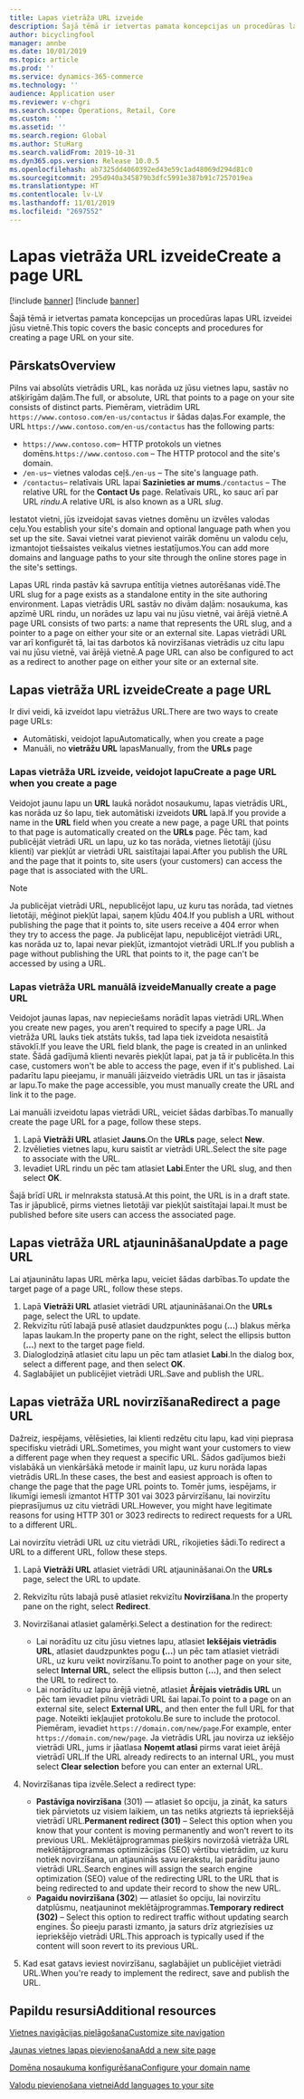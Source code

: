 ```yaml
---
title: Lapas vietrāža URL izveide
description: Šajā tēmā ir ietvertas pamata koncepcijas un procedūras lapas URL izveidei jūsu vietnē.
author: bicyclingfool
manager: annbe
ms.date: 10/01/2019
ms.topic: article
ms.prod: ''
ms.service: dynamics-365-commerce
ms.technology: ''
audience: Application user
ms.reviewer: v-chgri
ms.search.scope: Operations, Retail, Core
ms.custom: ''
ms.assetid: ''
ms.search.region: Global
ms.author: StuHarg
ms.search.validFrom: 2019-10-31
ms.dyn365.ops.version: Release 10.0.5
ms.openlocfilehash: ab7325dd4060392ed43e59c1ad48069d294d81c0
ms.sourcegitcommit: 295d940a345879b3dfc5991e387b91c7257019ea
ms.translationtype: HT
ms.contentlocale: lv-LV
ms.lasthandoff: 11/01/2019
ms.locfileid: "2697552"
---
```

# <a name="create-a-page-url"></a><span data-ttu-id="f90f7-103">Lapas vietrāža URL izveide</span><span class="sxs-lookup"><span data-stu-id="f90f7-103">Create a page URL</span></span>

[!include [banner](includes/preview-banner.md)]
[!include [banner](includes/banner.md)]

<span data-ttu-id="f90f7-104">Šajā tēmā ir ietvertas pamata koncepcijas un procedūras lapas URL izveidei jūsu vietnē.</span><span class="sxs-lookup"><span data-stu-id="f90f7-104">This topic covers the basic concepts and procedures for creating a page URL on your site.</span></span>

## <a name="overview"></a><span data-ttu-id="f90f7-105">Pārskats</span><span class="sxs-lookup"><span data-stu-id="f90f7-105">Overview</span></span>

<span data-ttu-id="f90f7-106">Pilns vai absolūts vietrādis URL, kas norāda uz jūsu vietnes lapu, sastāv no atšķirīgām daļām.</span><span class="sxs-lookup"><span data-stu-id="f90f7-106">The full, or absolute, URL that points to a page on your site consists of distinct parts.</span></span> <span data-ttu-id="f90f7-107">Piemēram, vietrādim URL `https://www.contoso.com/en-us/contactus` ir šādas daļas.</span><span class="sxs-lookup"><span data-stu-id="f90f7-107">For example, the URL `https://www.contoso.com/en-us/contactus` has the following parts:</span></span>

- <span data-ttu-id="f90f7-108">`https://www.contoso.com`– HTTP protokols un vietnes domēns.</span><span class="sxs-lookup"><span data-stu-id="f90f7-108">`https://www.contoso.com` – The HTTP protocol and the site's domain.</span></span>
- <span data-ttu-id="f90f7-109">`/en-us`– vietnes valodas ceļš.</span><span class="sxs-lookup"><span data-stu-id="f90f7-109">`/en-us` – The site's language path.</span></span>
- <span data-ttu-id="f90f7-110">`/contactus`– relatīvais URL lapai **Sazinieties ar mums**.</span><span class="sxs-lookup"><span data-stu-id="f90f7-110">`/contactus` – The relative URL for the **Contact Us** page.</span></span> <span data-ttu-id="f90f7-111">Relatīvais URL, ko sauc arī par URL *rindu*.</span><span class="sxs-lookup"><span data-stu-id="f90f7-111">A relative URL is also known as a URL *slug*.</span></span>

<span data-ttu-id="f90f7-112">Iestatot vietni, jūs izveidojat savas vietnes domēnu un izvēles valodas ceļu.</span><span class="sxs-lookup"><span data-stu-id="f90f7-112">You establish your site's domain and optional language path when you set up the site.</span></span> <span data-ttu-id="f90f7-113">Savai vietnei varat pievienot vairāk domēnu un valodu ceļu, izmantojot tiešsaistes veikalus vietnes iestatījumos.</span><span class="sxs-lookup"><span data-stu-id="f90f7-113">You can add more domains and language paths to your site through the online stores page in the site's settings.</span></span>

<span data-ttu-id="f90f7-114">Lapas URL rinda pastāv kā savrupa entītija vietnes autorēšanas vidē.</span><span class="sxs-lookup"><span data-stu-id="f90f7-114">The URL slug for a page exists as a standalone entity in the site authoring environment.</span></span> <span data-ttu-id="f90f7-115">Lapas vietrādis URL sastāv no divām daļām: nosaukuma, kas apzīmē URL rindu, un norādes uz lapu vai nu jūsu vietnē, vai ārējā vietnē.</span><span class="sxs-lookup"><span data-stu-id="f90f7-115">A page URL consists of two parts: a name that represents the URL slug, and a pointer to a page on either your site or an external site.</span></span> <span data-ttu-id="f90f7-116">Lapas vietrādi URL var arī konfigurēt tā, lai tas darbotos kā novirzīšanas vietrādis uz citu lapu vai nu jūsu vietnē, vai ārējā vietnē.</span><span class="sxs-lookup"><span data-stu-id="f90f7-116">A page URL can also be configured to act as a redirect to another page on either your site or an external site.</span></span>

## <a name="create-a-page-url"></a><span data-ttu-id="f90f7-117">Lapas vietrāža URL izveide</span><span class="sxs-lookup"><span data-stu-id="f90f7-117">Create a page URL</span></span>

<span data-ttu-id="f90f7-118">Ir divi veidi, kā izveidot lapu vietrāžus URL.</span><span class="sxs-lookup"><span data-stu-id="f90f7-118">There are two ways to create page URLs:</span></span>

- <span data-ttu-id="f90f7-119">Automātiski, veidojot lapu</span><span class="sxs-lookup"><span data-stu-id="f90f7-119">Automatically, when you create a page</span></span>
- <span data-ttu-id="f90f7-120">Manuāli, no **vietrāžu URL** lapas</span><span class="sxs-lookup"><span data-stu-id="f90f7-120">Manually, from the **URLs** page</span></span>

### <a name="create-a-page-url-when-you-create-a-page"></a><span data-ttu-id="f90f7-121">Lapas vietrāža URL izveide, veidojot lapu</span><span class="sxs-lookup"><span data-stu-id="f90f7-121">Create a page URL when you create a page</span></span>

<span data-ttu-id="f90f7-122">Veidojot jaunu lapu un **URL** laukā norādot nosaukumu, lapas vietrādis URL, kas norāda uz šo lapu, tiek automātiski izveidots **URL** lapā.</span><span class="sxs-lookup"><span data-stu-id="f90f7-122">If you provide a name in the **URL** field when you create a new page, a page URL that points to that page is automatically created on the **URLs** page.</span></span> <span data-ttu-id="f90f7-123">Pēc tam, kad publicējāt vietrādi URL un lapu, uz ko tas norāda, vietnes lietotāji (jūsu klienti) var piekļūt ar vietrādi URL saistītajai lapai.</span><span class="sxs-lookup"><span data-stu-id="f90f7-123">After you publish the URL and the page that it points to, site users (your customers) can access the page that is associated with the URL.</span></span>

> [!NOTE]
> <span data-ttu-id="f90f7-124">Ja publicējat vietrādi URL, nepublicējot lapu, uz kuru tas norāda, tad vietnes lietotāji, mēģinot piekļūt lapai, saņem kļūdu 404.</span><span class="sxs-lookup"><span data-stu-id="f90f7-124">If you publish a URL without publishing the page that it points to, site users receive a 404 error when they try to access the page.</span></span> <span data-ttu-id="f90f7-125">Ja publicējat lapu, nepublicējot vietrādi URL, kas norāda uz to, lapai nevar piekļūt, izmantojot vietrādi URL.</span><span class="sxs-lookup"><span data-stu-id="f90f7-125">If you publish a page without publishing the URL that points to it, the page can't be accessed by using a URL.</span></span>

### <a name="manually-create-a-page-url"></a><span data-ttu-id="f90f7-126">Lapas vietrāža URL manuālā izveide</span><span class="sxs-lookup"><span data-stu-id="f90f7-126">Manually create a page URL</span></span>

<span data-ttu-id="f90f7-127">Veidojot jaunas lapas, nav nepieciešams norādīt lapas vietrādi URL.</span><span class="sxs-lookup"><span data-stu-id="f90f7-127">When you create new pages, you aren't required to specify a page URL.</span></span> <span data-ttu-id="f90f7-128">Ja vietrāža URL lauks tiek atstāts tukšs, tad lapa tiek izveidota nesaistītā stāvoklī.</span><span class="sxs-lookup"><span data-stu-id="f90f7-128">If you leave the URL field blank, the page is created in an unlinked state.</span></span> <span data-ttu-id="f90f7-129">Šādā gadījumā klienti nevarēs piekļūt lapai, pat ja tā ir publicēta.</span><span class="sxs-lookup"><span data-stu-id="f90f7-129">In this case, customers won't be able to access the page, even if it's published.</span></span> <span data-ttu-id="f90f7-130">Lai padarītu lapu pieejamu, ir manuāli jāizveido vietrādis URL un tas ir jāsaista ar lapu.</span><span class="sxs-lookup"><span data-stu-id="f90f7-130">To make the page accessible, you must manually create the URL and link it to the page.</span></span>

<span data-ttu-id="f90f7-131">Lai manuāli izveidotu lapas vietrādi URL, veiciet šādas darbības.</span><span class="sxs-lookup"><span data-stu-id="f90f7-131">To manually create the page URL for a page, follow these steps.</span></span>

1. <span data-ttu-id="f90f7-132">Lapā **Vietrāži URL** atlasiet **Jauns**.</span><span class="sxs-lookup"><span data-stu-id="f90f7-132">On the **URLs** page, select **New**.</span></span>
1. <span data-ttu-id="f90f7-133">Izvēlieties vietnes lapu, kuru saistīt ar vietrādi URL.</span><span class="sxs-lookup"><span data-stu-id="f90f7-133">Select the site page to associate with the URL.</span></span>
1. <span data-ttu-id="f90f7-134">Ievadiet URL rindu un pēc tam atlasiet **Labi**.</span><span class="sxs-lookup"><span data-stu-id="f90f7-134">Enter the URL slug, and then select **OK**.</span></span>

<span data-ttu-id="f90f7-135">Šajā brīdī URL ir melnraksta statusā.</span><span class="sxs-lookup"><span data-stu-id="f90f7-135">At this point, the URL is in a draft state.</span></span> <span data-ttu-id="f90f7-136">Tas ir jāpublicē, pirms vietnes lietotāji var piekļūt saistītajai lapai.</span><span class="sxs-lookup"><span data-stu-id="f90f7-136">It must be published before site users can access the associated page.</span></span>

## <a name="update-a-page-url"></a><span data-ttu-id="f90f7-137">Lapas vietrāža URL atjaunināšana</span><span class="sxs-lookup"><span data-stu-id="f90f7-137">Update a page URL</span></span>

<span data-ttu-id="f90f7-138">Lai atjauninātu lapas URL mērķa lapu, veiciet šādas darbības.</span><span class="sxs-lookup"><span data-stu-id="f90f7-138">To update the target page of a page URL, follow these steps.</span></span>

1. <span data-ttu-id="f90f7-139">Lapā **Vietrāži URL** atlasiet vietrādi URL atjaunināšanai.</span><span class="sxs-lookup"><span data-stu-id="f90f7-139">On the **URLs** page, select the URL to update.</span></span>
1. <span data-ttu-id="f90f7-140">Rekvizītu rūtī labajā pusē atlasiet daudzpunktes pogu (**...**) blakus mērķa lapas laukam.</span><span class="sxs-lookup"><span data-stu-id="f90f7-140">In the property pane on the right, select the ellipsis button (**...**) next to the target page field.</span></span>
1. <span data-ttu-id="f90f7-141">Dialoglodziņā atlasiet citu lapu un pēc tam atlasiet **Labi**.</span><span class="sxs-lookup"><span data-stu-id="f90f7-141">In the dialog box, select a different page, and then select **OK**.</span></span>
1. <span data-ttu-id="f90f7-142">Saglabājiet un publicējiet vietrādi URL.</span><span class="sxs-lookup"><span data-stu-id="f90f7-142">Save and publish the URL.</span></span>

## <a name="redirect-a-page-url"></a><span data-ttu-id="f90f7-143">Lapas vietrāža URL novirzīšana</span><span class="sxs-lookup"><span data-stu-id="f90f7-143">Redirect a page URL</span></span>

<span data-ttu-id="f90f7-144">Dažreiz, iespējams, vēlēsieties, lai klienti redzētu citu lapu, kad viņi pieprasa specifisku vietrādi URL.</span><span class="sxs-lookup"><span data-stu-id="f90f7-144">Sometimes, you might want your customers to view a different page when they request a specific URL.</span></span> <span data-ttu-id="f90f7-145">Šādos gadījumos bieži vislabākā un vienkāršākā metode ir mainīt lapu, uz kuru norāda lapas vietrādis URL.</span><span class="sxs-lookup"><span data-stu-id="f90f7-145">In these cases, the best and easiest approach is often to change the page that the page URL points to.</span></span> <span data-ttu-id="f90f7-146">Tomēr jums, iespējams, ir likumīgi iemesli izmantot HTTP 301 vai 3023 pārvirzīšanu, lai novirzītu pieprasījumus uz citu vietrādi URL.</span><span class="sxs-lookup"><span data-stu-id="f90f7-146">However, you might have legitimate reasons for using HTTP 301 or 3023 redirects to redirect requests for a URL to a different URL.</span></span>

<span data-ttu-id="f90f7-147">Lai novirzītu vietrādi URL uz citu vietrādi URL, rīkojieties šādi.</span><span class="sxs-lookup"><span data-stu-id="f90f7-147">To redirect a URL to a different URL, follow these steps.</span></span>

1. <span data-ttu-id="f90f7-148">Lapā **Vietrāži URL** atlasiet vietrādi URL atjaunināšanai.</span><span class="sxs-lookup"><span data-stu-id="f90f7-148">On the **URLs** page, select the URL to update.</span></span>
1. <span data-ttu-id="f90f7-149">Rekvizītu rūts labajā pusē atlasiet rekvizītu **Novirzīšana**.</span><span class="sxs-lookup"><span data-stu-id="f90f7-149">In the property pane on the right, select **Redirect**.</span></span>
1. <span data-ttu-id="f90f7-150">Novirzīšanai atlasiet galamērķi.</span><span class="sxs-lookup"><span data-stu-id="f90f7-150">Select a destination for the redirect:</span></span>

    - <span data-ttu-id="f90f7-151">Lai norādītu uz citu jūsu vietnes lapu, atlasiet **Iekšējais vietrādis URL**, atlasiet daudzpunktes pogu **(...**) un pēc tam atlasiet vietrādi URL, uz kuru veikt novirzīšanu.</span><span class="sxs-lookup"><span data-stu-id="f90f7-151">To point to another page on your site, select **Internal URL**, select the ellipsis button (**...**), and then select the URL to redirect to.</span></span>
    - <span data-ttu-id="f90f7-152">Lai norādītu uz lapu ārējā vietnē, atlasiet **Ārējais vietrādis URL** un pēc tam ievadiet pilnu vietrādi URL šai lapai.</span><span class="sxs-lookup"><span data-stu-id="f90f7-152">To point to a page on an external site, select **External URL**, and then enter the full URL for that page.</span></span> <span data-ttu-id="f90f7-153">Noteikti iekļaujiet protokolu.</span><span class="sxs-lookup"><span data-stu-id="f90f7-153">Be sure to include the protocol.</span></span> <span data-ttu-id="f90f7-154">Piemēram, ievadiet `https://domain.com/new/page`.</span><span class="sxs-lookup"><span data-stu-id="f90f7-154">For example, enter `https://domain.com/new/page`.</span></span> <span data-ttu-id="f90f7-155">Ja vietrādis URL jau novirza uz iekšējo vietrādi URL, jums ir jāatlasa **Noņemt atlasi** pirms varat ieiet ārējā vietrādī URL.</span><span class="sxs-lookup"><span data-stu-id="f90f7-155">If the URL already redirects to an internal URL, you must select **Clear selection** before you can enter an external URL.</span></span>

1. <span data-ttu-id="f90f7-156">Novirzīšanas tipa izvēle.</span><span class="sxs-lookup"><span data-stu-id="f90f7-156">Select a redirect type:</span></span>

    - <span data-ttu-id="f90f7-157">**Pastāvīga novirzīšana** (301) — atlasiet šo opciju, ja zināt, ka saturs tiek pārvietots uz visiem laikiem, un tas netiks atgriezts tā iepriekšējā vietrādī URL.</span><span class="sxs-lookup"><span data-stu-id="f90f7-157">**Permanent redirect (301)** – Select this option when you know that your content is moving permanently and won't revert to its previous URL.</span></span> <span data-ttu-id="f90f7-158">Meklētājprogrammas piešķirs novirzošā vietrāža URL meklētājprogrammas optimizācijas (SEO) vērtību vietrādim, uz kuru notiek novirzīšana, un atjauninās savu ierakstu, lai parādītu jauno vietrādi URL.</span><span class="sxs-lookup"><span data-stu-id="f90f7-158">Search engines will assign the search engine optimization (SEO) value of the redirecting URL to the URL that is being redirected to and update their record to show the new URL.</span></span> 
    - <span data-ttu-id="f90f7-159">**Pagaidu novirzīšana (302**) — atlasiet šo opciju, lai novirzītu datplūsmu, neatjauninot meklētājprogrammas.</span><span class="sxs-lookup"><span data-stu-id="f90f7-159">**Temporary redirect (302)** – Select this option to redirect traffic without updating search engines.</span></span> <span data-ttu-id="f90f7-160">Šo pieeju parasti izmanto, ja saturs drīz atgriezīsies uz iepriekšējo vietrādi URL.</span><span class="sxs-lookup"><span data-stu-id="f90f7-160">This approach is typically used if the content will soon revert to its previous URL.</span></span>

1. <span data-ttu-id="f90f7-161">Kad esat gatavs ieviest novirzīšanu, saglabājiet un publicējiet vietrādi URL.</span><span class="sxs-lookup"><span data-stu-id="f90f7-161">When you're ready to implement the redirect, save and publish the URL.</span></span>

## <a name="additional-resources"></a><span data-ttu-id="f90f7-162">Papildu resursi</span><span class="sxs-lookup"><span data-stu-id="f90f7-162">Additional resources</span></span>

[<span data-ttu-id="f90f7-163">Vietnes navigācijas pielāgošana</span><span class="sxs-lookup"><span data-stu-id="f90f7-163">Customize site navigation</span></span>](customize-site-navigation.md)

[<span data-ttu-id="f90f7-164">Jaunas vietnes lapas pievienošana</span><span class="sxs-lookup"><span data-stu-id="f90f7-164">Add a new site page</span></span>](add-new-page.md)

[<span data-ttu-id="f90f7-165">Domēna nosaukuma konfigurēšana</span><span class="sxs-lookup"><span data-stu-id="f90f7-165">Configure your domain name</span></span>](configure-your-domain-name.md)

[<span data-ttu-id="f90f7-166">Valodu pievienošana vietnei</span><span class="sxs-lookup"><span data-stu-id="f90f7-166">Add languages to your site</span></span>](add-languages-to-site.md)
